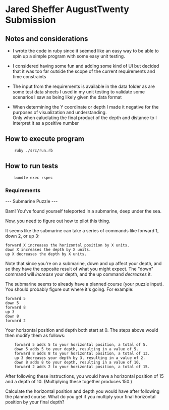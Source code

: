 # Jared Sheffer AugustTwenty Submission
## Notes and considerations

* I wrote the code in ruby since it seemed like an easy way to be able to spin up a simple program with some easy unit testing.
* I considered having some fun and adding some kind of UI but decided that it was too far outside the scope of the current requirements and time constraints

* The input from the requirements is available in the data folder as are some test data sheets I used in my unit testing to validate some scenarios I saw as being likely given the data format

* When determining the Y coordinate or depth I made it negative for the purposes of visualization and understanding.  
  Only when caluclating the final product of the depth and distance to I interpret it as a positive number
## How to execute program

```
    ruby ./src/run.rb
```
## How to run tests
```
    bundle exec rspec
```
### Requirements
--- Submarine Puzzle ---

Bam! You've found yourself teleported in a submarine, deep under the sea.

Now, you need to figure out how to pilot this thing.

It seems like the submarine can take a series of commands like forward 1, down 2, or up 3:

    forward X increases the horizontal position by X units.
    down X increases the depth by X units.
    up X decreases the depth by X units.

Note that since you're on a submarine, down and up affect your depth, and so they have the opposite result of what you might expect.
The "down" command will _increase_ your depth, and the up command _decreases_ it.

The submarine seems to already have a planned course (your puzzle input). You should probably figure out where it's going. For example:

```
forward 5
down 5
forward 8
up 3
down 8
forward 2
```

Your horizontal position and depth both start at 0. The steps above would then modify them as follows:

```
    forward 5 adds 5 to your horizontal position, a total of 5.
    down 5 adds 5 to your depth, resulting in a value of 5.
    forward 8 adds 8 to your horizontal position, a total of 13.
    up 3 decreases your depth by 3, resulting in a value of 2.
    down 8 adds 8 to your depth, resulting in a value of 10.
    forward 2 adds 2 to your horizontal position, a total of 15.
```

After following these instructions, you would have a horizontal position of 15 and a depth of 10. (Multiplying these together produces 150.)

Calculate the horizontal position and depth you would have after following the planned course. What do you get if you multiply your final horizontal position by your final depth?
